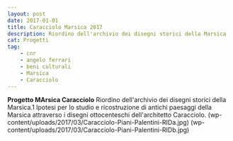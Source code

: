 ```yaml
---
layout: post
date: 2017-01-01
title: Caracciolo Marsica 2017
description: Riordino dell'archivio dei disegni storici della Marsica
cat: Progetti
tag:
    - cnr
    - angelo ferrari
    - beni culturali
    - Marsica
    - Caracciolo
---
```

**Progetto MArsica Caracciolo**
Riordino dell'archivio dei disegni storici della Marsica.1
Ipotesi per lo studio e ricostruzione di antichi paesaggi della Marsica attraverso i disegni ottocenteschi dell'architetto Caracciolo.
(wp-content/uploads/2017/03/Caracciolo-Piani-Palentini-RIDa.jpg)
(wp-content/uploads/2017/03/Caracciolo-Piani-Palentini-RIDb.jpg)

